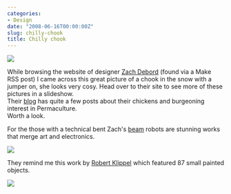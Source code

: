 ```yaml
---
categories:
- Design
date: "2008-06-16T00:00:00Z"
slug: chilly-chook
title: Chilly chook
---
```

![][williampickup]

While browsing the website of designer [Zach Debord][zachdebord] (found via a Make RSS post) I came across this&#xa0;great picture of a chook in the snow with a jumper on, she looks very cosy. Head over to their site to see more of these pictures in a&#xa0;slideshow.  
Their [blog][fadetofuture] has quite a few posts about their chickens and burgeoning interest in Permaculture.  
Worth a look.
  
For the those with a technical bent Zach's [beam][wikipedia] robots are stunning works that merge art and electronics.

![][williampickup 2]

They remind me this work by [Robert Klippel][sculpture] which featured 87 small painted objects.

![][williampickup 3]

[fadetofuture]: http://www.fadetofuture.com/
[sculpture]: http://www.sculpture.org/documents/scmag04/april04/WebSpecials/Klippel.shtml
[wikipedia]: http://en.wikipedia.org/wiki/BEAM_robotics
[williampickup]: /assets/images/2014/01/8081964763.jpg
[williampickup 2]: /assets/images/2014/01/8081967819.jpg
[williampickup 3]: /assets/images/2014/01/8081963114.jpg
[zachdebord]: http://www.zachdebord.com/ "Zach Debord"
